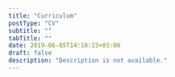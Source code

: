 ```yaml
---
title: "Curriculum"
postType: "CV"
subtitle: ""
tabTitle: ""
date: 2019-06-05T14:10:23+03:00
draft: false
description: "Description is not available."
---
```



